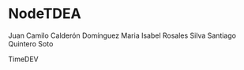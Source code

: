 # NodeTDEA
Juan Camilo Calderón Domínguez
Maria Isabel Rosales Silva
Santiago Quintero Soto

TimeDEV
